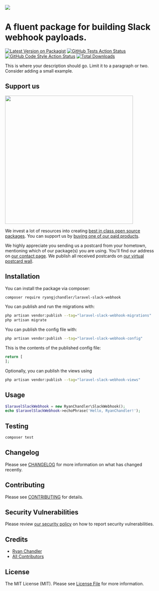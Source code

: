 
[<img src="https://github-ads.s3.eu-central-1.amazonaws.com/support-ukraine.svg?t=1" />](https://supportukrainenow.org)

# A fluent package for building Slack webhook payloads.

[![Latest Version on Packagist](https://img.shields.io/packagist/v/ryangjchandler/laravel-slack-webhook.svg?style=flat-square)](https://packagist.org/packages/ryangjchandler/laravel-slack-webhook)
[![GitHub Tests Action Status](https://img.shields.io/github/workflow/status/ryangjchandler/laravel-slack-webhook/run-tests?label=tests)](https://github.com/ryangjchandler/laravel-slack-webhook/actions?query=workflow%3Arun-tests+branch%3Amain)
[![GitHub Code Style Action Status](https://img.shields.io/github/workflow/status/ryangjchandler/laravel-slack-webhook/Check%20&%20fix%20styling?label=code%20style)](https://github.com/ryangjchandler/laravel-slack-webhook/actions?query=workflow%3A"Check+%26+fix+styling"+branch%3Amain)
[![Total Downloads](https://img.shields.io/packagist/dt/ryangjchandler/laravel-slack-webhook.svg?style=flat-square)](https://packagist.org/packages/ryangjchandler/laravel-slack-webhook)

This is where your description should go. Limit it to a paragraph or two. Consider adding a small example.

## Support us

[<img src="https://github-ads.s3.eu-central-1.amazonaws.com/laravel-slack-webhook.jpg?t=1" width="419px" />](https://spatie.be/github-ad-click/laravel-slack-webhook)

We invest a lot of resources into creating [best in class open source packages](https://spatie.be/open-source). You can support us by [buying one of our paid products](https://spatie.be/open-source/support-us).

We highly appreciate you sending us a postcard from your hometown, mentioning which of our package(s) you are using. You'll find our address on [our contact page](https://spatie.be/about-us). We publish all received postcards on [our virtual postcard wall](https://spatie.be/open-source/postcards).

## Installation

You can install the package via composer:

```bash
composer require ryangjchandler/laravel-slack-webhook
```

You can publish and run the migrations with:

```bash
php artisan vendor:publish --tag="laravel-slack-webhook-migrations"
php artisan migrate
```

You can publish the config file with:

```bash
php artisan vendor:publish --tag="laravel-slack-webhook-config"
```

This is the contents of the published config file:

```php
return [
];
```

Optionally, you can publish the views using

```bash
php artisan vendor:publish --tag="laravel-slack-webhook-views"
```

## Usage

```php
$laravelSlackWebhook = new RyanChandler\SlackWebhook();
echo $laravelSlackWebhook->echoPhrase('Hello, RyanChandler!');
```

## Testing

```bash
composer test
```

## Changelog

Please see [CHANGELOG](CHANGELOG.md) for more information on what has changed recently.

## Contributing

Please see [CONTRIBUTING](https://github.com/spatie/.github/blob/main/CONTRIBUTING.md) for details.

## Security Vulnerabilities

Please review [our security policy](../../security/policy) on how to report security vulnerabilities.

## Credits

- [Ryan Chandler](https://github.com/ryangjchandler)
- [All Contributors](../../contributors)

## License

The MIT License (MIT). Please see [License File](LICENSE.md) for more information.
